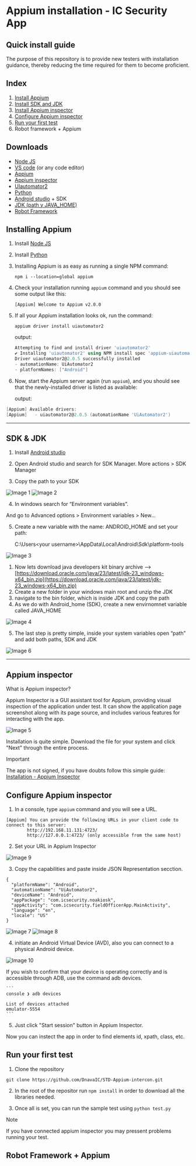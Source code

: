 # Appium installation - IC Security App
## Quick install guide

The purpose of this repository is to provide new testers with installation guidance, thereby reducing the time required for them to become proficient.

## Index

1. [Install Appium](#installing-appium)
2. [Install SDK and JDK](#sdk--jdk)
3. [Install Appium inspector](#appium-inspector)
4. [Configure Appium inspector](#configure-appium-inspector)
5. [Run your first test](#run-your-first-test)
6. Robot framework + Appium


## Downloads

- [Node JS](https://nodejs.org/)
- [VS code](https://www.notion.so/Appium-installation-IC-Security-App-1b4e98ee5907804e84f6e9e1327b3740?pvs=21) (or any code editor)
- [Appium](https://appium.io/docs/en/2.0/quickstart/install/)
- [Appium inspector](https://github.com/appium/appium-inspector/releases/tag/v2024.12.1)
- [UIautomator2](https://appium.io/docs/en/2.0/quickstart/uiauto2-driver/#install-the-driver-itself)
- [Python](https://www.python.org/downloads/)
- [Android studio](https://developer.android.com/studio?hl=es-419) + SDK
- [JDK (path y JAVA_HOME)](https://www.oracle.com/java/technologies/downloads/#jdk23-windows)
- [Robot Framework](https://robotframework.org/)

## Installing Appium

1. Install [Node JS](https://nodejs.org/) 
2. Install [Python](https://www.python.org/downloads/)
3. Installing Appium is as easy as running a single NPM command:
    
    `npm i --location=global appium`
    
4. Check your installation running `appium` command and you should see some output like this: 
    
    `[Appium] Welcome to Appium v2.0.0` 
    
5. If all your Appium installation looks ok, run the command: 
    
    `appium driver install uiautomator2`
    
    output:
    
    ```powershell
    Attempting to find and install driver 'uiautomator2'
    ✔ Installing 'uiautomator2' using NPM install spec 'appium-uiautomator2-driver'
    Driver uiautomator2@2.0.5 successfully installed
    - automationName: UiAutomator2
    - platformNames: ["Android"]
    ```
    
6. Now, start the Appium server again (run `appium`), and you should see that the newly-installed driver is listed as available:

    
    output: 
    

```powershell
[Appium] Available drivers:
[Appium]   - uiautomator2@2.0.5 (automationName 'UiAutomator2')
```

---

## SDK & JDK

1. Install [Android studio](https://developer.android.com/studio?hl=es-419) 

2. Open Android studio and search for SDK Manager. More actions > SDK Manager
3. Copy the path to your SDK


<img src="/docs/img/img1.png" alt="Image 1" style="max-width: 100%; height: auto;">
<img src="/docs/img/img2.png" alt="Image 2" style="max-width: 100%; height: auto;">

4. In windows search for “Environment variables”.

And go to Advanced options > Environment variables > New…

5. Create a new variable with the name: ANDROID_HOME and set your path: 
    
    C:\Users\<your username>\AppData\Local\Android\Sdk\platform-tools
    

<img src="/docs/img/img3.png" alt="Image 3" style="max-width: 100%; height: auto;">

1. Now lets download java developers kit binary archive —> [https://download.oracle.com/java/23/latest/jdk-23_windows-x64_bin.zip](https://download.oracle.com/java/23/latest/jdk-23_windows-x64_bin.zip)
2. Create a new folder in your windows main root and unzip the JDK
3. navigate to the bin folder, which is inside JDK and copy the path
4. As we do with Android_home (SDK), create a new envirnomnet variable called JAVA_HOME
    
<img src="/docs/img/img4.png" alt="Image 4" style="max-width: 100%; height: auto;">

    
5. The last step is pretty simple, inside your system variables open “path” and add both paths, SDK and JDK
    
<img src="/docs/img/img6.png" alt="Image 6" style="max-width: 100%; height: auto;">

---

## Appium inspector

What is Appium inspector?

Appium Inspector is a GUI assistant tool for Appium, providing visual inspection of the application under test. It can show the application page screenshot along with its page source, and includes various features for interacting with the app.

<img src="/docs/img/img5.png" alt="Image 5" style="max-width: 100%; height: auto;">

Installation is quite simple. Download the file for your system and click "Next" through the entire process.
> [!IMPORTANT]  
> The app is not signed, if you have doubts follow this simple guide: [Installation - Appium Inspector](https://appium.github.io/appium-inspector/latest/quickstart/installation/#windows)

## Configure Appium inspector

1. In a console, type `appium` command and you will see a URL.
```
[Appium] You can provide the following URLs in your client code to connect to this server:
        http://192.168.11.131:4723/
        http://127.0.0.1:4723/ (only accessible from the same host)
```
2. Set your URL in Appium Inspector

<img src="/docs/img/img9.png" alt="Image 9" style="max-width: 100%; height: auto;">

3. Copy the capabilities and paste inside JSON Representation secction.

```
{
  "platformName": "Android",
  "automationName": "UiAutomator2",
  "deviceName": "Android",
  "appPackage": "com.icsecurity.noakiosk",
  "appActivity": "com.icsecurity.fieldOfficerApp.MainActivity",
  "language": "en",
  "locale": "US"
}
```

<img src="/docs/img/img7.png" alt="Image 7" style="max-width: 100%; height: auto;">
<img src="/docs/img/img8.png" alt="Image 8" style="max-width: 100%; height: auto;">

4. initiate an Android Virtual Device (AVD), also you can connect to a physical Android device.

<img src="/docs/img/img10.png" alt="Image 10" style="max-width: 100%; height: auto;">

If you wish to confirm that your device is operating correctly and is accessible through ADB, use the command adb devices.

    ```
    console ❯ adb devices

    List of devices attached
    emulator-5554   
    ```

5. Just click "Start session" button in Appium Inspector.

Now you can instect the app in order to find elements id, xpath, class, etc.

## Run your first test

1. Clone the repository

```
git clone https://github.com/DnavaIC/STD-Appium-intercon.git
```

2. In the root of the repositor run `npm install` in order to download all the libraries needed.

3. Once all is set, you can run the sample test using `python test.py`

>[!NOTE]
> If you have connected appium inspector you may pressent problems running your test. 

## Robot Framework + Appium